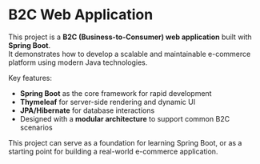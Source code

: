 # B2C Web Application

This project is a **B2C (Business-to-Consumer) web application** built with **Spring Boot**.  
It demonstrates how to develop a scalable and maintainable e-commerce platform using modern Java technologies.

Key features:
- **Spring Boot** as the core framework for rapid development
- **Thymeleaf** for server-side rendering and dynamic UI
- **JPA/Hibernate** for database interactions
- Designed with a **modular architecture** to support common B2C scenarios

This project can serve as a foundation for learning Spring Boot, or as a starting point for building a real-world e-commerce application.
